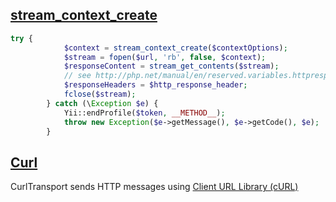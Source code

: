 [stream_context_create](http://php.net/manual/en/function.stream-context-create.php)
---
```php
try {
            $context = stream_context_create($contextOptions);
            $stream = fopen($url, 'rb', false, $context);
            $responseContent = stream_get_contents($stream);
            // see http://php.net/manual/en/reserved.variables.httpresponseheader.php
            $responseHeaders = $http_response_header;
            fclose($stream);
        } catch (\Exception $e) {
            Yii::endProfile($token, __METHOD__);
            throw new Exception($e->getMessage(), $e->getCode(), $e);
        }
```

[Curl](http://php.net/manual/en/book.curl.php)
---
CurlTransport sends HTTP messages using [Client URL Library (cURL)](http://php.net/manual/en/book.curl.php)
